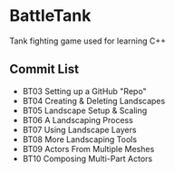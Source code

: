 # BattleTank
Tank fighting game used for learning C++

## Commit List
* BT03 Setting up a GitHub "Repo"
* BT04 Creating & Deleting Landscapes
* BT05 Landscape Setup & Scaling
* BT06 A Landscaping Process
* BT07 Using Landscape Layers
* BT08 More Landscaping Tools
* BT09 Actors From Multiple Meshes
* BT10 Composing Multi-Part Actors
